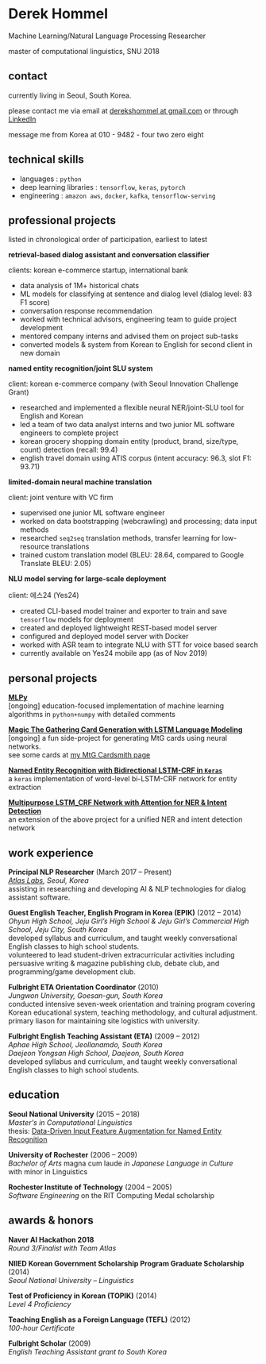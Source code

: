 # Derek Hommel

Machine Learning/Natural Language Processing Researcher

master of computational linguistics, SNU 2018

## contact

currently living in Seoul, South Korea. 

please contact me via email at [derekshommel at gmail.com](mailto:derekshommel@gmail.com) or through [LinkedIn](https://www.linkedin.com/in/derek-hommel-4a646869/) 

message me from Korea at 010 - 9482 - four two zero eight

## technical skills

- languages : `python`
- deep learning libraries : `tensorflow`, `keras`, `pytorch`
- engineering : `amazon aws`, `docker`, `kafka`, `tensorflow-serving`

## professional projects

listed in chronological order of participation, earliest to latest

**retrieval-based dialog assistant and conversation classifier**  

clients: korean e-commerce startup, international bank

- data analysis of 1M+ historical chats
- ML models for classifying at sentence and dialog level (dialog level: 83 F1 score)
- conversation response recommendation
- worked with technical advisors, engineering team to guide project development
- mentored company interns and advised them on project sub-tasks
- converted models & system from Korean to English for second client in new domain

**named entity recognition/joint SLU system**  

client: korean e-commerce company (with Seoul Innovation Challenge Grant)

- researched and implemented a flexible neural NER/joint-SLU tool for English and Korean
- led a team of two data analyst interns and two junior ML software engineers to complete project
- korean grocery shopping domain entity (product, brand, size/type, count) detection (recall: 99.4)
- english travel domain using ATIS corpus (intent accuracy: 96.3, slot F1: 93.71) 

**limited-domain neural machine translation**  

client: joint venture with VC firm

- supervised one junior ML software engineer
- worked on data bootstrapping (webcrawling) and processing; data input methods
- researched `seq2seq` translation methods, transfer learning for low-resource translations
- trained custom translation model (BLEU: 28.64, compared to Google Translate BLEU: 2.05)

**NLU model serving for large-scale deployment**

client: 에스24 (Yes24)

- created CLI-based model trainer and exporter to train and save `tensorflow` models for deployment
- created and deployed lightweight REST-based model server
- configured and deployed model server with Docker
- worked with ASR team to integrate NLU with STT for voice based search
- currently available on Yes24 mobile app (as of Nov 2019)

## personal projects

**[MLPy](https://github.com/SNUDerek/MLPy)**  
[ongoing] education-focused implementation of machine learning algorithms in `python+numpy` with detailed comments

**[Magic The Gathering Card Generation with LSTM Language Modeling](https://github.com/SNUDerek/mtgcardgenerator)**  
[ongoing] a fun side-project for generating MtG cards using neural networks.  
see some cards at [my MtG Cardsmith page](https://mtgcardsmith.com/user/dsh9470/cards)

**[Named Entity Recognition with Bidirectional LSTM-CRF in `Keras`](https://github.com/SNUDerek/NER_bLSTM-CRF)**  
a `keras` implementation of word-level bi-LSTM-CRF network for entity extraction

**[Multipurpose LSTM_CRF Network with Attention for NER & Intent Detection](https://github.com/SNUDerek/multiLSTM)**  
an extension of the above project for a unified NER and intent detection network

## work experience

**Principal NLP Researcher** (March 2017 – Present)  
*[Atlas Labs](http://atlaslabs.ai), Seoul, Korea*  
assisting in researching and developing AI & NLP technologies for dialog assistant software.

**Guest English Teacher, English Program in Korea (EPIK)** (2012 – 2014)  
*Ohyun High School, Jeju Girl’s High School & Jeju Girl’s Commercial High School, Jeju City, South Korea*  
developed syllabus and curriculum, and taught weekly conversational English classes to high school students.  
volunteered to lead student-driven extracurricular activities including persuasive writing & magazine publishing club, debate club, and programming/game development club. 

**Fulbright ETA Orientation Coordinator** (2010)  
*Jungwon University, Goesan-gun, South Korea*  
conducted intensive seven-week orientation and training program covering Korean educational system, teaching methodology, and cultural adjustment. primary liason for maintaining site logistics with university.

**Fulbright English Teaching Assistant (ETA)** (2009 – 2012)  
*Aphae High School, Jeollanamdo, South Korea*  
*Daejeon Yongsan High School, Daejeon, South Korea*  
developed syllabus and curriculum, and taught weekly conversational English classes to high school students.

## education

**Seoul National University** (2015 – 2018)  
*Master's in Computational Linguistics*  
thesis: [Data-Driven Input Feature Augmentation for Named Entity Recognition](abstract.md)

**University of Rochester** (2006 – 2009)  
*Bachelor of Arts* magna cum laude *in Japanese Language in Culture*  
with minor in Linguistics

**Rochester Institute of Technology** (2004 – 2005)  
*Software Engineering*
on the RIT Computing Medal scholarship

## awards & honors

**Naver AI Hackathon 2018**  
*Round 3/Finalist with Team Atlas*

**NIIED Korean Government Scholarship Program Graduate Scholarship** (2014)  
*Seoul National University – Linguistics*

**Test of Proficiency in Korean (TOPIK)** (2014)  
*Level 4 Proficiency*

**Teaching English as a Foreign Language (TEFL)** (2012)  
*100-hour Certificate*

**Fulbright Scholar** (2009)  
*English Teaching Assistant grant to South Korea*
